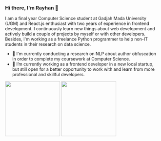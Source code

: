 ### Hi there, I'm Rayhan 👋
I am a final year Computer Science student at Gadjah Mada University (UGM) and React.js enthusiast with two years of experience in frontend development. I continuously learn new things about web development and actively build a couple of projects by myself or with other developers. Besides, I'm working as a freelance Python programmer to help non-IT students in their research on data science.

- 🔭 I'm currently conducting a research on NLP about author obfuscation in order to complete my coursework at Computer Science.
- 🌱 I’m currently working as a frontend developer in a new local startup, but still open for a better opportunity to work with and learn from more professional and skillful developers.

<p float="left">
  <img align="center" src="https://github-readme-stats.vercel.app/api?username=rayhannr&show_icons=true&count_private=true" height=180px/>
  <img align="center" src="https://github-readme-stats.vercel.app/api/top-langs/?username=rayhannr&layout=compact&count_private=true" height=180px/>
</p>
